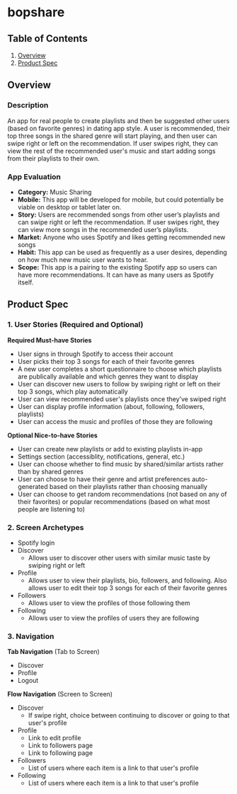 # bopshare

## Table of Contents
1. [Overview](#Overview)
2. [Product Spec](#Product-Spec)

## Overview
### Description
An app for real people to create playlists and then be suggested other users (based on favorite genres) in dating app style. A user is recommended, their top three songs in the shared genre will start playing, and then user can swipe right or left on the recommendation. If user swipes right, they can view the rest of the recommended user's music and start adding songs from their playlists to their own.


### App Evaluation
- **Category:** Music Sharing
- **Mobile:** This app will be developed for mobile, but could potentially be viable on desktop or tablet later on.
- **Story:** Users are recommended songs from other user’s playlists and can swipe right or left the recommendation. If user swipes right, they can view more songs in the recommended user’s playlists.
- **Market:** Anyone who uses Spotify and likes getting recommended new songs
- **Habit:** This app can be used as frequently as a user desires, depending on how much new music user wants to hear.
- **Scope:** This app is a pairing to the existing Spotify app so users can have more recommendations. It can have as many users as Spotify itself.

## Product Spec

### 1. User Stories (Required and Optional)

**Required Must-have Stories**

* User signs in through Spotify to access their account
* User picks their top 3 songs for each of their favorite genres
* A new user completes a short questionnaire to choose which playlists are publically available and which genres they want to display
* User can discover new users to follow by swiping right or left on their top 3 songs, which play automatically
* User can view recommended user's playlists once they’ve swiped right
* User can display profile information (about, following, followers, playlists)
* User can access the music and profiles of those they are following

**Optional Nice-to-have Stories**

* User can create new playlists or add to existing playlists in-app
* Settings section (accessiblity, notifications, general, etc.)
* User can choose whether to find music by shared/similar artists rather than by shared genres
* User can choose to have their genre and artist preferences auto-generated based on their playlists rather than choosing manually
* User can choose to get random recommendations (not based on any of their favorites) or popular recommendations (based on what most people are listening to)

### 2. Screen Archetypes

* Spotify login
* Discover
   * Allows user to discover other users with similar music taste by swiping right or left
* Profile
   * Allows user to view their playlists, bio, followers, and following. Also allows user to edit their top 3 songs for each of their favorite genres
* Followers
   * Allows user to view the profiles of those following them
* Following
   * Allows user to view the profiles of users they are following

### 3. Navigation

**Tab Navigation** (Tab to Screen)

* Discover
* Profile
* Logout

**Flow Navigation** (Screen to Screen)

* Discover
   * If swipe right, choice between continuing to discover or going to that user's profile
* Profile
   * Link to edit profile
   * Link to followers page
   * Link to following page
* Followers
   * List of users where each item is a link to that user's profile
* Following
   * List of users where each item is a link to that user's profile
